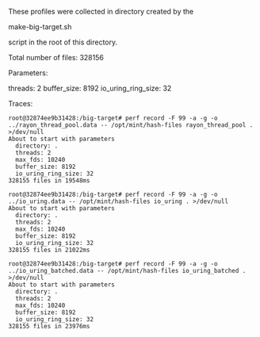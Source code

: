 These profiles were collected in directory created by the

  make-big-target.sh

script in the root of this directory.

Total number of files: 328156

Parameters:

threads: 2
buffer_size: 8192
io_uring_ring_size: 32

Traces:

```
root@32874ee9b31428:/big-target# perf record -F 99 -a -g -o ../rayon_thread_pool.data -- /opt/mint/hash-files rayon_thread_pool . >/dev/null
About to start with parameters
  directory: .
  threads: 2
  max_fds: 10240
  buffer_size: 8192
  io_uring_ring_size: 32
328155 files in 19548ms

root@32874ee9b31428:/big-target# perf record -F 99 -a -g -o ../io_uring.data -- /opt/mint/hash-files io_uring . >/dev/null
About to start with parameters
  directory: .
  threads: 2
  max_fds: 10240
  buffer_size: 8192
  io_uring_ring_size: 32
328155 files in 21022ms

root@32874ee9b31428:/big-target# perf record -F 99 -a -g -o ../io_uring_batched.data -- /opt/mint/hash-files io_uring_batched . >/dev/null
About to start with parameters
  directory: .
  threads: 2
  max_fds: 10240
  buffer_size: 8192
  io_uring_ring_size: 32
328155 files in 23976ms
```

